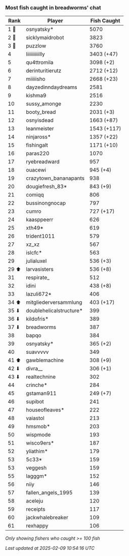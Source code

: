 ### Most fish caught in breadworms' chat
| Rank | Player | Fish Caught |
|------|--------|-----------|
| 1 🥇  | osnyatsky*  | 5070 |
| 2 🥈  | sicklymaidrobot  | 3823 |
| 3 🥉  | puzzlow  | 3760 |
| 4  | liiiiiiiiiilly  | 3403 (+47) |
| 5  | qu4ttromila  | 3098 (+2) |
| 6  | derinturitierutz  | 2712 (+12) |
| 7  | miiiiisho  | 2668 (+23) |
| 8  | dayzedinndaydreams  | 2581 |
| 9  | kishma9  | 2516 |
| 10  | sussy_amonge  | 2230 |
| 11  | booty_bread  | 2031 (+3) |
| 12  | osnyisdead  | 1663 (+87) |
| 13  | leanmeister  | 1543 (+117) |
| 14  | ninjaross*  | 1357 (+22) |
| 15  | fishingalt  | 1171 (+10) |
| 16  | paras220  | 1070 |
| 17  | ryebreadward  | 957 |
| 18  | ouacewi  | 945 (+4) |
| 19  | crazytown_bananapants  | 938 |
| 20  | dougiefresh_83*  | 843 (+9) |
| 21  | comiqq  | 806 |
| 22  | bussinongnocap  | 797 |
| 23  | cumro  | 727 (+17) |
| 24  | kaasppeerr  | 626 |
| 25  | xth49*  | 619 |
| 26  | trident1011  | 579 |
| 27  | xz_xz  | 567 |
| 28  | islcfc*  | 563 |
| 29  | julialuxel  | 536 (+3) |
| 29 ⬆ | larvasisters  | 536 (+8) |
| 31  | respirate_  | 512 |
| 32  | idini  | 438 (+8) |
| 33  | lazuli672*  | 406 |
| 34 ⬆ | mitgliederversammlung  | 403 (+17) |
| 35 ⬇ | doublehelicalstructure*  | 399 |
| 36 ⬇ | kildofris*  | 389 |
| 37 ⬇ | breadworms  | 387 |
| 38  | bapqo  | 384 |
| 39  | osnyatsky*  | 365 (+2) |
| 40  | suavvvvv  | 349 |
| 41 ⬆ | gawblemachine  | 308 (+9) |
| 42 ⬇ | divra__  | 306 (+1) |
| 43 ⬇ | realtechnine  | 302 |
| 44  | crinche*  | 284 |
| 45  | gstaman911  | 249 (+7) |
| 46  | supibot  | 241 |
| 47  | houseofleaves*  | 222 |
| 48  | vaiastol  | 213 |
| 49  | hmsmob*  | 203 |
| 50  | wispmode  | 193 |
| 51  | wisco9ers*  | 187 |
| 52  | yliathim*  | 179 |
| 53  | 5c33*  | 159 |
| 53  | veggesh  | 159 |
| 55  | lagggm*  | 152 |
| 56  | niiy  | 146 |
| 57  | fallen_angels_1995  | 139 |
| 58  | aceleju  | 120 |
| 59  | receipts  | 117 |
| 60  | jackwhalebreaker  | 109 |
| 61  | rexhappy  | 106 |

_Only showing fishers who caught >= 100 fish_

_Last updated at 2025-02-09 10:54:16 UTC_